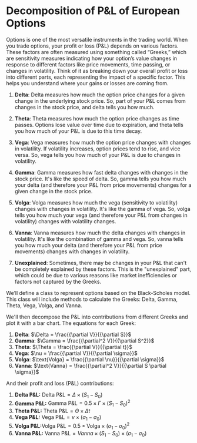 # Decomposition of P&L of European Options
Options is one of the most versatile instruments in the trading world. When you trade options, your profit or loss (P&L) depends on various factors. These factors are often measured using something called “Greeks,” which are sensitivity measures indicating how your option’s value changes in response to different factors like price movements, time passing, or changes in volatility. Think of it as breaking down your overall profit or loss into different parts, each representing the impact of a specific factor. This helps you understand where your gains or losses are coming from.

1. **Delta**: Delta measures how much the option price changes for a given change in the underlying stock price. So, part of your P&L comes from changes in the stock price, and delta tells you how much.

2. **Theta**: Theta measures how much the option price changes as time passes. Options lose value over time due to expiration, and theta tells you how much of your P&L is due to this time decay.

3. **Vega**: Vega measures how much the option price changes with changes in volatility. If volatility increases, option prices tend to rise, and vice versa. So, vega tells you how much of your P&L is due to changes in volatility.

4. **Gamma**: Gamma measures how fast delta changes with changes in the stock price. It's like the speed of delta. So, gamma tells you how much your delta (and therefore your P&L from price movements) changes for a given change in the stock price.

5. **Volga**: Volga measures how much the vega (sensitivity to volatility) changes with changes in volatility. It's like the gamma of vega. So, volga tells you how much your vega (and therefore your P&L from changes in volatility) changes with volatility changes.

6. **Vanna**: Vanna measures how much the delta changes with changes in volatility. It's like the combination of gamma and vega. So, vanna tells you how much your delta (and therefore your P&L from price movements) changes with changes in volatility.

7. **Unexplained**: Sometimes, there may be changes in your P&L that can't be completely explained by these factors. This is the "unexplained" part, which could be due to various reasons like market inefficiencies or factors not captured by the Greeks.

We’ll define a class to represent options based on the Black-Scholes model. This class will include methods to calculate the Greeks: Delta, Gamma, Theta, Vega, Volga, and Vanna.

We'll then decompose the P&L into contributions from different Greeks and plot it with a bar chart. The equations for each Greek:

1. **Delta**: $\Delta = \frac{{\partial V}}{{\partial S}}$
2. **Gamma**: $\Gamma = \frac{{\partial^2 V}}{{\partial S^2}}$
3. **Theta**: $\Theta = \frac{{\partial V}}{{\partial t}}$
4. **Vega**: $\nu = \frac{{\partial V}}{{\partial \sigma}}$
5. **Volga**: $\text{Volga} = \frac{{\partial \nu}}{{\partial \sigma}}$
6. **Vanna**: $\text{Vanna} = \frac{{\partial^2 V}}{{\partial S \partial \sigma}}$

And their profit and loss (P&L) contributions:

1. **Delta P&L:** $\text{Delta P\&L} = \Delta \times (S_1 - S_0)$
2. **Gamma P&L:** $\text{Gamma P\&L} = 0.5 \times \Gamma \times (S_1 - S_0)^2$
3. **Theta P&L:** $\text{Theta P\&L} = \Theta \times \Delta t$
4. **Vega P&L:** $\text{Vega P\&L} = \nu \times (\sigma_1 - \sigma_0)$
5. **Volga P&L:**$\text{Volga P\&L} = 0.5 \times \text{Volga} \times (\sigma_1 - \sigma_0)^2$
6. **Vanna P&L:** $\text{Vanna P\&L} = Vanna \times (S_1 - S_0) \times (\sigma_1 - \sigma_0)$
